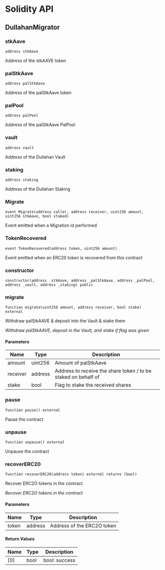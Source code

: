 # Solidity API

## DullahanMigrator

### stkAave

```solidity
address stkAave
```

Address of the stkAAVE token

### palStkAave

```solidity
address palStkAave
```

Address of the palStkAave token

### palPool

```solidity
address palPool
```

Address of the palStkAave PalPool

### vault

```solidity
address vault
```

Address of the Dullahan Vault

### staking

```solidity
address staking
```

Address of the Dullahan Staking

### Migrate

```solidity
event Migrate(address caller, address receiver, uint256 amount, uint256 stkAave, bool staked)
```

Event emitted when a Migration id performed

### TokenRecovered

```solidity
event TokenRecovered(address token, uint256 amount)
```

Event emitted when an ERC20 token is recovered from this contract

### constructor

```solidity
constructor(address _stkAave, address _palStkAave, address _palPool, address _vault, address _staking) public
```

### migrate

```solidity
function migrate(uint256 amount, address receiver, bool stake) external
```

Withdraw palStkAAVE & deposit into the Vault & stake them

_Withdraw palStkAAVE, deposit in the Vault, and stake if flag was given_

#### Parameters

| Name | Type | Description |
| ---- | ---- | ----------- |
| amount | uint256 | Amount of palStkAave |
| receiver | address | Address to receive the share token / to be staked on behalf of |
| stake | bool | Flag to stake the received shares |

### pause

```solidity
function pause() external
```

Pause the contract

### unpause

```solidity
function unpause() external
```

Unpause the contract

### recoverERC20

```solidity
function recoverERC20(address token) external returns (bool)
```

Recover ERC2O tokens in the contract

_Recover ERC2O tokens in the contract_

#### Parameters

| Name | Type | Description |
| ---- | ---- | ----------- |
| token | address | Address of the ERC2O token |

#### Return Values

| Name | Type | Description |
| ---- | ---- | ----------- |
| [0] | bool | bool: success |

